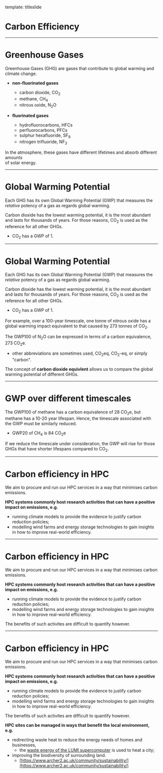 template: titleslide
# Carbon Efficiency



---
# Greenhouse Gases

Greenhouse Gases (GHG) are gases that contribute to global warming and climate change.

- **non-fluorinated gases**
  - carbon dioxide, CO<sub>2</sub>
  - methane, CH<sub>4</sub>
  - nitrous oxide, N<sub>2</sub>O

- **fluorinated gases**
  - hydrofluorocarbons, HFCs
  - perfluorocarbons, PFCs
  - sulphur hexafluoride, SF<sub>6</sub>
  - nitrogen trifluoride, NF<sub>3</sub>

In the atmosphere, these gases have different lifetimes and absorb different amounts <br>of solar energy.



---
# Global Warming Potential

Each GHG has its own Global Warming Potential (GWP) that measures the *relative* potency of a gas as regards global warming.

Carbon dioxide has the lowest warming potential, it is the most abundant and lasts for thousands of years.
For those reasons, CO<sub>2</sub> is used as the reference for all other GHGs.
  - CO<sub>2</sub> has a GWP of 1.


---
# Global Warming Potential

Each GHG has its own Global Warming Potential (GWP) that measures the *relative* potency of a gas as regards global warming.

Carbon dioxide has the lowest warming potential, it is the most abundant and lasts for thousands of years.
For those reasons, CO<sub>2</sub> is used as the reference for all other GHGs.
  - CO<sub>2</sub> has a GWP of 1.

For example, over a 100-year timescale, one tonne of nitrous oxide has a global warming impact equivalent to that
caused by 273 tonnes of CO<sub>2</sub>.

The GWP100 of N<sub>2</sub>O can be expressed in terms of a carbon equivalence, 273 CO<sub>2</sub>e.
  - other abbreviations are sometimes used, CO<sub>2</sub>eq, CO<sub>2</sub>-eq, or simply "carbon".

The concept of **carbon dioxide equivlent** allows us to compare the global warming potential of different GHGs.



---
# GWP over different timescales

The GWP100 of methane has a carbon equivalence of 28 CO<sub>2</sub>e, but methane has a 10-20 year lifespan.
Hence, the timescale associated with the GWP must be similarly reduced.
  - GWP20 of CH<sub>4</sub> is 84 CO<sub>2</sub>e

If we reduce the timescale under consideration, the GWP will rise for those GHGs that have shorter lifespans
compared to CO<sub>2</sub>.



---
# Carbon efficiency in HPC

We aim to procure and run our HPC services in a way that minimises carbon emissions.

**HPC systems commonly host research activities that can have a positive impact on emissions, e.g.**
  - running climate models to provide the evidence to justify carbon reduction policies;
  - modelling wind farms and energy storage technologies to gain insights in how to improve real-world efficiency.


---
# Carbon efficiency in HPC

We aim to procure and run our HPC services in a way that minimises carbon emissions.

**HPC systems commonly host research activities that can have a positive impact on emissions, e.g.**
  - running climate models to provide the evidence to justify carbon reduction policies;
  - modelling wind farms and energy storage technologies to gain insights in how to improve real-world efficiency.
   
The benefits of such activites are difficult to quantify however.


---
# Carbon efficiency in HPC

We aim to procure and run our HPC services in a way that minimises carbon emissions.

**HPC systems commonly host research activities that can have a positive impact on emissions, e.g.**
  - running climate models to provide the evidence to justify carbon reduction policies;
  - modelling wind farms and energy storage technologies to gain insights in how to improve real-world efficiency.
   
The benefits of such activites are difficult to quantify however.

**HPC sites can be managed in ways that benefit the local environment, e.g.**
  - redirecting waste heat to reduce the energy needs of homes and businesses,
    - the [waste energy of the LUMI supercomputer](https://www.lumi-supercomputer.eu/the-waste-energy-of-lumi-supercomputer-produces-20-percent-of-the-district-heat-of-kajaani-csc-and-loiste-lampo-have-signed-an-agreement/) is used to heat a city;
  - improving the biodiversity of surrounding land.
    - [https://www.archer2.ac.uk/community/sustainability/](https://www.archer2.ac.uk/community/sustainability/)
